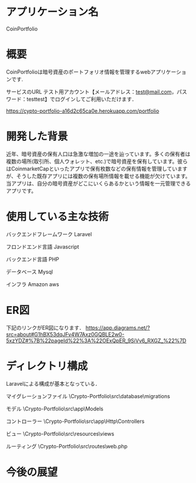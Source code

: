 # アプリケーション名
CoinPortfolio

# 概要
CoinPortfolioは暗号資産のポートフォリオ情報を管理するwebアプリケーションです.

サービスのURL
テスト用アカウント【メールアドレス：test@mail.com，パスワード：testtest】でログインしてご利用いただけます．

https://cypto-portfolio-a16d2c65ca0e.herokuapp.com/portfolio

# 開発した背景
近年、暗号資産の保有人口は急激な増加の一途を辿っています。多くの保有者は複数の場所(取引所、個人ウォレット、etc.)で暗号資産を保有しています。彼らはCoinmarketCapといったアプリで保有枚数などの保有情報を管理していますが、そうした既存アプリには複数の保有場所情報を載せる機能が欠けています。当アプリは、自分の暗号資産がどこにいくらあるかという情報を一元管理できるアプリです。

# 使用している主な技術
バックエンドフレームワーク Laravel

フロンドエンド言語 Javascript

バックエンド言語 PHP

データベース Mysql

インフラ Amazon aws

# ER図
下記のリンクがER図になります．
https://app.diagrams.net/?src=about#G1hBX53dqJFv4W7Axz0GQBLE2w0-5xzYDZ#%7B%22pageId%22%3A%22OExQpER_9SiVv6_RXGZ_%22%7D

# ディレクトリ構成
Laravelによる構成が基本となっている．

マイグレーションファイル \Crypto-Portfolio\src\database\migrations

モデル \Crypto-Portfolio\src\app\Models

コントローラー \Crypto-Portfolio\src\app\Http\Controllers

ビュー \Crypto-Portfolio\src\resources\views

ルーティング \Crypto-Portfolio\src\routes\web.php

# 今後の展望
